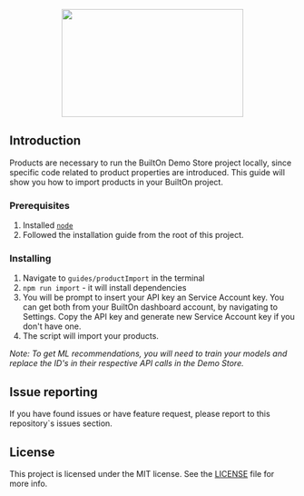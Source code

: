 <p align="center" style="text-align: center">
  <img width="320" height="190" src="https://res.cloudinary.com/dftspnwxo/image/upload/v1564489062/Builton_logo_P_large-x320_bi2fdt.png">
</p>

## Introduction
Products are necessary to run the BuiltOn Demo Store project locally, since specific code related to product properties are introduced.
This guide will show you how to import products in your BuiltOn project.

### Prerequisites

1. Installed [`node`](https://nodejs.org/en/)
2. Followed the installation guide from the root of this project.

### Installing

1. Navigate to `guides/productImport` in the terminal
2. `npm run import` - it will install dependencies
3. You will be prompt to insert your API key an Service Account key. You can get both from your BuiltOn dashboard account, by navigating to Settings. Copy the API key and generate new Service Account key if you don't have one.
4. The script will import your products.

_Note: To get ML recommendations, you will need to train your models and replace the ID's in their respective API calls in the Demo Store._

## Issue reporting

If you have found issues or have feature request, please report to this repository`s issues section.


## License

This project is licensed under the MIT license. See the [LICENSE](LICENSE.md) file for more info.
